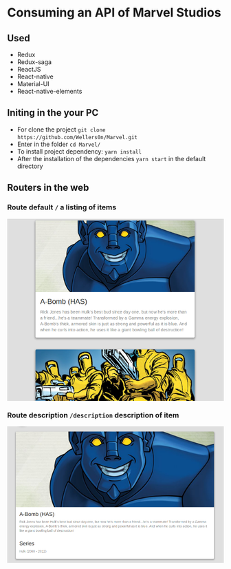 # Consuming an API of Marvel Studios

  ## Used
  
  - Redux
  - Redux-saga
  - ReactJS
  - React-native
  - Material-UI
  - React-native-elements
  
## Initing in the your PC

- For clone the project `git clone https://github.com/Wellers0n/Marvel.git`
- Enter in the folder `cd Marvel/`
- To install project dependency: `yarn install`
- After the installation of the dependencies `yarn start` in the default directory

## Routers in the web

  ### Route default `/` a listing of items

  <img src="./imgs/web1.png" align="center"/>
  
  ### Route description `/description` description of item
  
  <img src="./imgs/web2.png" align="center"/>
